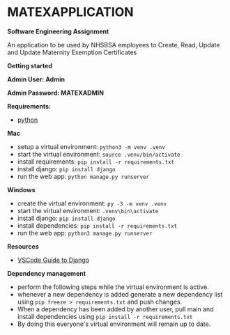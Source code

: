 # MATEXAPPLICATION
**Software Engineering Assignment**

An application to be used by NHSBSA employees to Create, Read, Update and Update Maternity Exemption Certificates

**Getting started**

**Admin User: Admin**

**Admin Password: MATEXADMIN**

**Requirements:**
- [python](https://www.python.org)

**Mac**
- setup a virtual environment: `python3 -m venv .venv`
- start the virtual environment: `source .venv/bin/activate`
- install requirements: `pip install -r requirements.txt`
- install django: `pip install django`
- run the web app: `python manage.py runserver`

**Windows**
- create the virtual environment: `py -3 -m venv .venv`
- start the virtual environment: `.venv\bin\activate`
- install django: `pip install django`
- install dependencies: `pip install -r requirements.txt`
- run the web app: `python3 manage.py runserver`

**Resources**
- [VSCode Guide to Django](https://code.visualstudio.com/docs/python/tutorial-django)

**Dependency management**
- perform the following steps while the virtual environment is active.
- whenever a new dependency is added generate a new dependency list using
`pip freeze > requirements.txt` and push changes.
- When a dependency has been added by another user, pull main and install
dependencies using `pip install -r requirements.txt`
- By doing this everyone's virtual environment will remain up to date.
